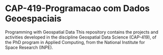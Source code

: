 # CAP-419-Programacao com Dados Geoespaciais
Programming with Geospatial Data This repository contains the projects and activities developed in the discipline Geospatial Data Science (CAP-419), of the PhD program in Applied Computing, from the National Institute for Space Research (INPE).
